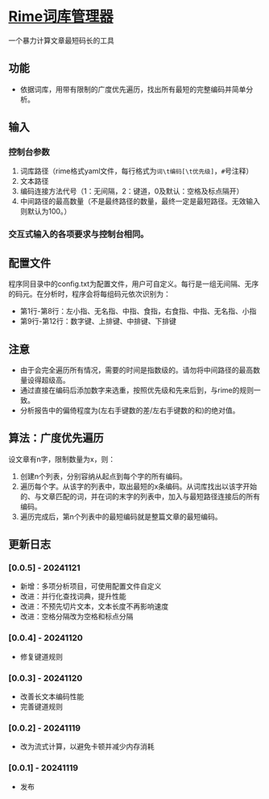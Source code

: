 # [Rime词库管理器](https://github.com/GarthTB/CodeLord)

一个暴力计算文章最短码长的工具

## 功能

- 依据词库，用带有限制的广度优先遍历，找出所有最短的完整编码并简单分析。

## 输入

### 控制台参数

1. 词库路径（rime格式yaml文件，每行格式为`词\t编码[\t优先级]`，`#`号注释）
2. 文本路径
3. 编码连接方法代号（1：无间隔，2：键道，0及默认：空格及标点隔开）
4. 中间路径的最高数量（不是最终路径的数量，最终一定是最短路径。无效输入则默认为100。）

### 交互式输入的各项要求与控制台相同。

## 配置文件

程序同目录中的config.txt为配置文件，用户可自定义。每行是一组无间隔、无序的码元。在分析时，程序会将每组码元依次识别为：

- 第1行-第8行：左小指、无名指、中指、食指，右食指、中指、无名指、小指
- 第9行-第12行：数字键、上排键、中排键、下排键

## 注意

- 由于会完全遍历所有情况，需要的时间是指数级的。请勿将中间路径的最高数量设得超级高。
- 通过直接在编码后添加数字来选重，按照优先级和先来后到，与rime的规则一致。
- 分析报告中的偏倚程度为(左右手键数的差/左右手键数的和)的绝对值。

## 算法：广度优先遍历

设文章有n字，限制数量为x，则：

1. 创建n个列表，分别容纳从起点到每个字的所有编码。
2. 遍历每个字。从该字的列表中，取出最短的x条编码。从词库找出以该字开始的、与文章匹配的词，并在词的末字的列表中，加入与最短路径连接后的所有编码。
3. 遍历完成后，第n个列表中的最短编码就是整篇文章的最短编码。

## 更新日志

### [0.0.5] - 20241121

- 新增：多项分析项目，可使用配置文件自定义
- 改进：并行化查找词典，提升性能
- 改进：不预先切片文本，文本长度不再影响速度
- 改进：空格分隔改为空格和标点分隔

### [0.0.4] - 20241120

- 修复键道规则

### [0.0.3] - 20241120

- 改善长文本编码性能
- 完善键道规则

### [0.0.2] - 20241119

- 改为流式计算，以避免卡顿并减少内存消耗

### [0.0.1] - 20241119

- 发布
